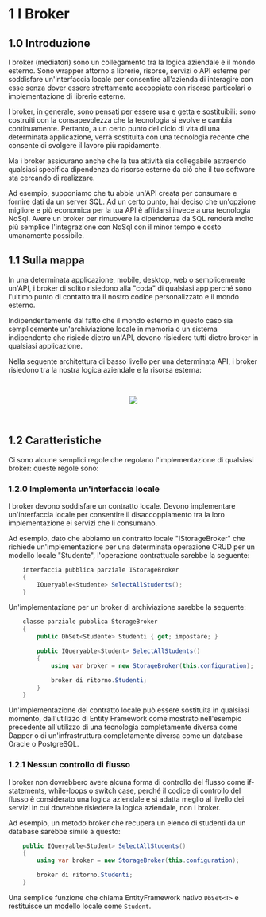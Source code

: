 # 1 I Broker

## 1.0 Introduzione
I broker (mediatori) sono un collegamento tra la logica aziendale e il mondo esterno.
Sono wrapper attorno a librerie, risorse, servizi o API esterne per soddisfare un'interfaccia locale per consentire all'azienda di interagire con esse senza dover essere strettamente accoppiate con risorse particolari o implementazione di librerie esterne.

I broker, in generale, sono pensati per essere usa e getta e sostituibili: sono costruiti con la consapevolezza che la tecnologia si evolve e cambia continuamente. Pertanto, a un certo punto del ciclo di vita di una determinata applicazione, verrà sostituita con una tecnologia recente che consente di svolgere il lavoro più rapidamente.

Ma i broker assicurano anche che la tua attività sia collegabile astraendo qualsiasi specifica dipendenza da risorse esterne da ciò che il tuo software sta cercando di realizzare.

Ad esempio, supponiamo che tu abbia un'API creata per consumare e fornire dati da un server SQL. Ad un certo punto, hai deciso che un'opzione migliore e più economica per la tua API è affidarsi invece a una tecnologia NoSql. Avere un broker per rimuovere la dipendenza da SQL renderà molto più semplice l'integrazione con NoSql con il minor tempo e costo umanamente possibile.

## 1.1 Sulla mappa
In una determinata applicazione, mobile, desktop, web o semplicemente un'API, i broker di solito risiedono alla "coda" di qualsiasi app perché sono l'ultimo punto di contatto tra il nostro codice personalizzato e il mondo esterno.

Indipendentemente dal fatto che il mondo esterno in questo caso sia semplicemente un'archiviazione locale in memoria o un sistema indipendente che risiede dietro un'API, devono risiedere tutti dietro broker in qualsiasi applicazione.

Nella seguente architettura di basso livello per una determinata API, i broker risiedono tra la nostra logica aziendale e la risorsa esterna:

<br />
    <p align=center>
        <img src="https://user-images.githubusercontent.com/1453985/148864693-d432be6f-13b1-4def-af95-9c63af430802.png" />
    </p>
<br />

## 1.2 Caratteristiche
Ci sono alcune semplici regole che regolano l'implementazione di qualsiasi broker: queste regole sono:

### 1.2.0 Implementa un'interfaccia locale
I broker devono soddisfare un contratto locale. Devono implementare un'interfaccia locale per consentire il disaccoppiamento tra la loro implementazione ei servizi che li consumano.

Ad esempio, dato che abbiamo un contratto locale "IStorageBroker" che richiede un'implementazione per una determinata operazione CRUD per un modello locale "Studente", l'operazione contrattuale sarebbe la seguente:

```csharp
    interfaccia pubblica parziale IStorageBroker
    {
        IQueryable<Studente> SelectAllStudents();
    }
```

Un'implementazione per un broker di archiviazione sarebbe la seguente:

```csharp
    classe parziale pubblica StorageBroker
    {
        public DbSet<Studente> Studenti { get; impostare; }

        public IQueryable<Student> SelectAllStudents()
        {
            using var broker = new StorageBroker(this.configuration);

            broker di ritorno.Studenti;
        }
    }
```
Un'implementazione del contratto locale può essere sostituita in qualsiasi momento, dall'utilizzo di Entity Framework come mostrato nell'esempio precedente all'utilizzo di una tecnologia completamente diversa come Dapper o di un'infrastruttura completamente diversa come un database Oracle o PostgreSQL.

### 1.2.1 Nessun controllo di flusso
I broker non dovrebbero avere alcuna forma di controllo del flusso come if-statements, while-loops o switch case, perché il codice di controllo del flusso è considerato una logica aziendale e si adatta meglio al livello dei servizi in cui dovrebbe risiedere la logica aziendale, non i broker.

Ad esempio, un metodo broker che recupera un elenco di studenti da un database sarebbe simile a questo:

```csharp
    public IQueryable<Student> SelectAllStudents()
    {
        using var broker = new StorageBroker(this.configuration);

        broker di ritorno.Studenti;
    }
```
Una semplice funzione che chiama EntityFramework nativo `DbSet<T>` e restituisce un modello locale come `Student`.